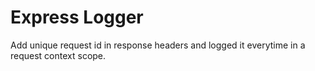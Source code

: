 # Express Logger

Add unique request id in response headers and logged it everytime in a request context scope.
